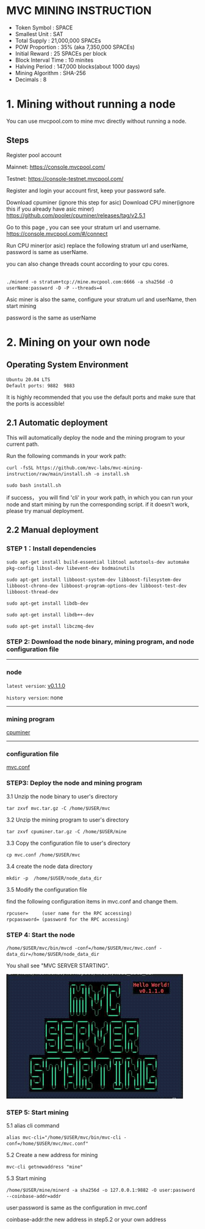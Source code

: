 # MVC MINING INSTRUCTION

 * Token Symbol : SPACE
 * Smallest Unit : SAT
 * Total Supply : 21,000,000 SPACEs
 * POW Proportion : 35% (aka 7,350,000 SPACEs)
 * Initial Reward : 25 SPACEs per block
 * Block Interval Time : 10 minites
 * Halving Period : 147,000 blocks(about 1000 days)
 * Mining Algorithm : SHA-256
 * Decimals : 8
 
# 1. Mining without running a node

You can use mvcpool.com to mine mvc directly without running a node.

## Steps
Register pool account

Mainnet: https://console.mvcpool.com/

Testnet: https://console-testnet.mvcpool.com/

Register and login your account first, keep your password safe.

Download cpuminer (ignore this step for asic)
Download CPU miner(ignore this if you already have asic miner) https://github.com/pooler/cpuminer/releases/tag/v2.5.1

Go to this page , you can see your stratum url and username. https://console.mvcpool.com/#/connect

Run CPU miner(or asic)
replace the following stratum url and userName, password is same as userName.

you can also change threads count according to your cpu cores.

```shell

./minerd -o stratum+tcp://mine.mvcpool.com:6666 -a sha256d -O userName:password -D -P --threads=4

```

Asic miner is also the same, configure your stratum url and userName, then start mining

password is the same as userName


# 2. Mining on your own node
## Operating System Environment
    Ubuntu 20.04 LTS
    Default ports: 9882  9883
It is highly recommended that you use the default ports and make sure that the ports is accessible!

## 2.1 Automatic deployment

This will automatically deploy the node and the mining program to your current path.

Run the following commands in your work path:

```
curl -fsSL https://github.com/mvc-labs/mvc-mining-instruction/raw/main/install.sh -o install.sh
```
```
sudo bash install.sh
```
if success， you will find 'cli' in your work path, in which you can run your node and start mining by run the corresponding script.
if it doesn't work, please try manual deployment.

## 2.2 Manual deployment
### STEP 1：Install dependencies 
```
sudo apt-get install build-essential libtool autotools-dev automake pkg-config libssl-dev libevent-dev bsdmainutils
```
```
sudo apt-get install libboost-system-dev libboost-filesystem-dev libboost-chrono-dev libboost-program-options-dev libboost-test-dev libboost-thread-dev
```
```
sudo apt-get install libdb-dev
```
```
sudo apt-get install libdb++-dev
```
```
sudo apt-get install libczmq-dev
```


### STEP 2: Download the node binary, mining program, and node configuration file

---
### node

`latest version`: [v0.1.1.0](https://github.com/mvc-labs/mvc-mining-instruction/releases/download/v0.1.1.0/mvc.tar.gz)

`history version`: none

---
### mining program

[cpuminer](https://github.com/mvc-labs/mvc-mining-instruction/releases/download/v0.1.1.0/cpuminer.tar.gz)

---

### configuration file
[mvc.conf](https://github.com/mvc-labs/mvc-mining-instruction/releases/download/v0.1.1.0/mvc.conf)

### STEP3: Deploy the node and mining program
3.1 Unzip the node binary to user's directory
```
tar zxvf mvc.tar.gz -C /home/$USER/mvc
```
3.2 Unzip the mining program to user's directory
```
tar zxvf cpuminer.tar.gz -C /home/$USER/mine
```
3.3 Copy the configuration file to user's directory
```
cp mvc.conf /home/$USER/mvc
```
3.4 create the node data directory
```
mkdir -p  /home/$USER/node_data_dir
```
3.5 Modify the configuration file

find the following configuration items in mvc.conf and change them.
```
rpcuser=     (user name for the RPC accessing)
rpcpassword= (password for the RPC accessing)
```


### STEP 4: Start the node
```
/home/$USER/mvc/bin/mvcd -conf=/home/$USER/mvc/mvc.conf -data_dir=/home/$USER/node_data_dir
```
You shall see  "MVC SERVER STARTING".


![Banner](https://github.com/mvc-labs/mvc-mining-instruction/blob/main/start-image.jpeg)

### STEP 5: Start mining

5.1  alias cli command
```
alias mvc-cli="/home/$USER/mvc/bin/mvc-cli -conf=/home/$USER/mvc/mvc.conf"
```
5.2  Create a new address for mining
```
mvc-cli getnewaddress "mine"
```
5.3  Start mining
```
/home/$USER/mine/minerd -a sha256d -o 127.0.0.1:9882 -O user:password --coinbase-addr=addr
```

user:password is same as the configuration in mvc.conf

coinbase-addr:the new address in step5.2 or your own address